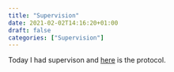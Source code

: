 ```yaml
---
title: "Supervision"
date: 2021-02-02T14:16:20+01:00
draft: false
categories: ["Supervision"]
---
```


Today I had supervison and [here](/htmlfiles/210202-supervision-protocol.html) is the protocol.
